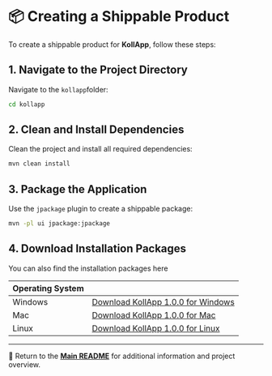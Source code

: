 # 📦 Creating a Shippable Product

To create a shippable product for **KollApp**, follow these steps:

## 1. Navigate to the Project Directory

Navigate to the `kollapp`folder:

```sh
cd kollapp
```

## 2. Clean and Install Dependencies

Clean the project and install all required dependencies:

```sh
mvn clean install
```

## 3. Package the Application

Use the `jpackage` plugin to create a shippable package:

```sh
mvn -pl ui jpackage:jpackage
```

## 4. Download Installation Packages

You can also find the installation packages here

| Operating System |      |
|------------------|------|
| Windows          | [Download KollApp 1.0.0 for Windows](../../installation%20packages/windows/KollApp-1.0.0.exe) |
| Mac              | [Download KollApp 1.0.0 for Mac](../../installation%20packages/mac/KollApp-1.0.0.dmg) |
| Linux            | [Download KollApp 1.0.0 for Linux](../../installation%20packages/linux/KollApp-1.0.0.deb) |


---

📖 Return to the **[Main README](../../readme.md)** for additional information and project overview.
